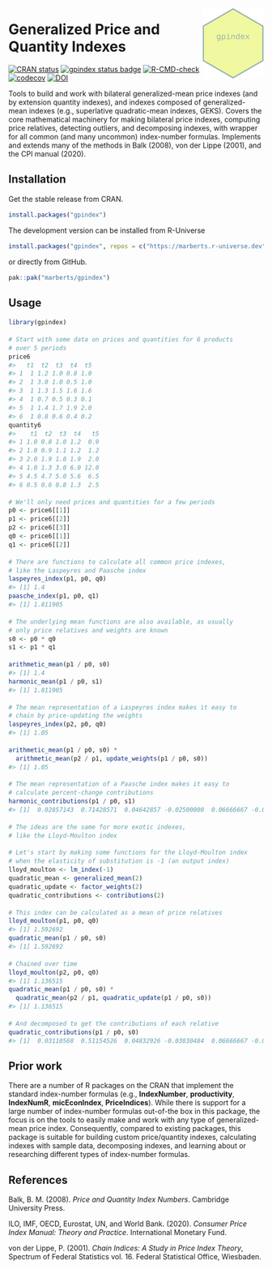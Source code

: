 
<!-- README.md is generated from README.Rmd. Please edit that file. -->

<a href="https://marberts.github.io/gpindex/"><img src="man/figures/logo.png" align="right" height="139" alt="gpindex website" /></a>

# Generalized Price and Quantity Indexes

<!-- Badges -->

[![CRAN
status](https://www.r-pkg.org/badges/version/gpindex)](https://cran.r-project.org/package=gpindex)
[![gpindex status
badge](https://marberts.r-universe.dev/badges/gpindex)](https://marberts.r-universe.dev)
[![R-CMD-check](https://github.com/marberts/gpindex/workflows/R-CMD-check/badge.svg)](https://github.com/marberts/gpindex/actions)
[![codecov](https://codecov.io/gh/marberts/gpindex/branch/master/graph/badge.svg?token=lHDHsGHsLd)](https://app.codecov.io/gh/marberts/gpindex)
[![DOI](https://zenodo.org/badge/261861375.svg)](https://zenodo.org/doi/10.5281/zenodo.10097742)

Tools to build and work with bilateral generalized-mean price indexes
(and by extension quantity indexes), and indexes composed of
generalized-mean indexes (e.g., superlative quadratic-mean indexes,
GEKS). Covers the core mathematical machinery for making bilateral price
indexes, computing price relatives, detecting outliers, and decomposing
indexes, with wrapper for all common (and many uncommon) index-number
formulas. Implements and extends many of the methods in Balk (2008), von
der Lippe (2001), and the CPI manual (2020).

## Installation

Get the stable release from CRAN.

``` r
install.packages("gpindex")
```

The development version can be installed from R-Universe

``` r
install.packages("gpindex", repos = c("https://marberts.r-universe.dev", "https://cloud.r-project.org"))
```

or directly from GitHub.

``` r
pak::pak("marberts/gpindex")
```

## Usage

``` r
library(gpindex)

# Start with some data on prices and quantities for 6 products
# over 5 periods
price6
#>   t1  t2  t3  t4  t5
#> 1  1 1.2 1.0 0.8 1.0
#> 2  1 3.0 1.0 0.5 1.0
#> 3  1 1.3 1.5 1.6 1.6
#> 4  1 0.7 0.5 0.3 0.1
#> 5  1 1.4 1.7 1.9 2.0
#> 6  1 0.8 0.6 0.4 0.2
quantity6
#>    t1  t2  t3  t4   t5
#> 1 1.0 0.8 1.0 1.2  0.9
#> 2 1.0 0.9 1.1 1.2  1.2
#> 3 2.0 1.9 1.8 1.9  2.0
#> 4 1.0 1.3 3.0 6.0 12.0
#> 5 4.5 4.7 5.0 5.6  6.5
#> 6 0.5 0.6 0.8 1.3  2.5

# We'll only need prices and quantities for a few periods
p0 <- price6[[1]]
p1 <- price6[[2]]
p2 <- price6[[3]]
q0 <- price6[[1]]
q1 <- price6[[2]]

# There are functions to calculate all common price indexes,
# like the Laspeyres and Paasche index
laspeyres_index(p1, p0, q0)
#> [1] 1.4
paasche_index(p1, p0, q1)
#> [1] 1.811905

# The underlying mean functions are also available, as usually
# only price relatives and weights are known
s0 <- p0 * q0
s1 <- p1 * q1

arithmetic_mean(p1 / p0, s0)
#> [1] 1.4
harmonic_mean(p1 / p0, s1)
#> [1] 1.811905

# The mean representation of a Laspeyres index makes it easy to
# chain by price-updating the weights
laspeyres_index(p2, p0, q0)
#> [1] 1.05

arithmetic_mean(p1 / p0, s0) *
  arithmetic_mean(p2 / p1, update_weights(p1 / p0, s0))
#> [1] 1.05

# The mean representation of a Paasche index makes it easy to
# calculate percent-change contributions
harmonic_contributions(p1 / p0, s1)
#> [1]  0.02857143  0.71428571  0.04642857 -0.02500000  0.06666667 -0.01904762

# The ideas are the same for more exotic indexes,
# like the Lloyd-Moulton index

# Let's start by making some functions for the Lloyd-Moulton index
# when the elasticity of substitution is -1 (an output index)
lloyd_moulton <- lm_index(-1)
quadratic_mean <- generalized_mean(2)
quadratic_update <- factor_weights(2)
quadratic_contributions <- contributions(2)

# This index can be calculated as a mean of price relatives
lloyd_moulton(p1, p0, q0)
#> [1] 1.592692
quadratic_mean(p1 / p0, s0)
#> [1] 1.592692

# Chained over time
lloyd_moulton(p2, p0, q0)
#> [1] 1.136515
quadratic_mean(p1 / p0, s0) *
  quadratic_mean(p2 / p1, quadratic_update(p1 / p0, s0))
#> [1] 1.136515

# And decomposed to get the contributions of each relative
quadratic_contributions(p1 / p0, s0)
#> [1]  0.03110568  0.51154526  0.04832926 -0.03830484  0.06666667 -0.02665039
```

## Prior work

There are a number of R packages on the CRAN that implement the standard
index-number formulas (e.g., **IndexNumber**, **productivity**,
**IndexNumR**, **micEconIndex**, **PriceIndices**). While there is
support for a large number of index-number formulas out-of-the box in
this package, the focus is on the tools to easily make and work with any
type of generalized-mean price index. Consequently, compared to existing
packages, this package is suitable for building custom price/quantity
indexes, calculating indexes with sample data, decomposing indexes, and
learning about or researching different types of index-number formulas.

## References

Balk, B. M. (2008). *Price and Quantity Index Numbers*. Cambridge
University Press.

ILO, IMF, OECD, Eurostat, UN, and World Bank. (2020). *Consumer Price
Index Manual: Theory and Practice*. International Monetary Fund.

von der Lippe, P. (2001). *Chain Indices: A Study in Price Index
Theory*, Spectrum of Federal Statistics vol. 16. Federal Statistical
Office, Wiesbaden.
